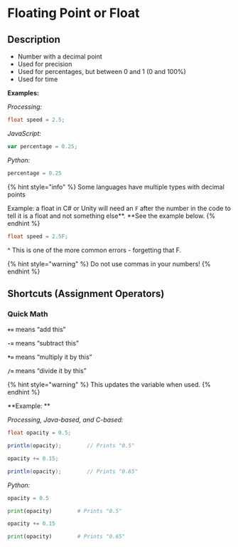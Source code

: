 # Floating Point or Float

## Description

* Number with a decimal point
* Used for precision
* Used for percentages, but between 0 and 1 (0 and 100%)
* Used for time

**Examples:**

_Processing:_

```java
float speed = 2.5;
```

_JavaScript:_

```javascript
var percentage = 0.25;
```

_Python:_

```python
percentage = 0.25
```

{% hint style="info" %}
Some languages have multiple types with decimal points

Example: a float in C# or Unity will need an `F` after the number in the code to tell it is a float and not something else**. **See the example below.
{% endhint %}

```csharp
float speed = 2.5F;
```

^ This is one of the more common errors - forgetting that F.

{% hint style="warning" %}
Do not use commas in your numbers!
{% endhint %}

## Shortcuts (Assignment Operators)

### Quick Math

**`+=`** means “add this”

**`-=`** means “subtract this”

**`*=`** means “multiply it by this”

**`/=`** means “divide it by this”

{% hint style="warning" %}
This updates the variable when used.
{% endhint %}

**Example:  **    

_Processing, Java-based, and C-based:_

```java
float opacity = 0.5;

println(opacity);        // Prints "0.5"

opacity += 0.15;

println(opacity);        // Prints "0.65"
```

_Python:_

```python
opacity = 0.5

print(opacity)        # Prints "0.5"

opacity += 0.15

print(opacity)        # Prints "0.65"
```
